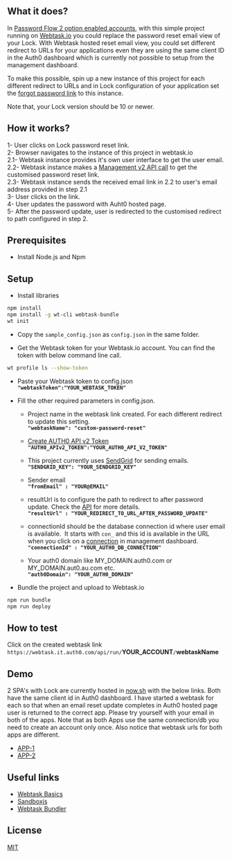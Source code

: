 ## What it does?

In [Password Flow 2 option enabled accounts](https://auth0.com/forum/t/changepassword-v2-flow-and-force-password-reset/2535/1), with this simple project running on [Webtask.io](https://webtask.io)
you could replace the password reset email view of your Lock. With Webtask hosted reset email view, you could set different redirect to URLs for your applications even they are using the same client ID in the Auth0 dashboard which is currently not possible to setup from the management dashboard.

To make this possible, spin up a new instance of this project for each different redirect to URLs and in 
Lock configuration of your application set the [forgot password link](https://auth0.com/docs/libraries/lock/v10/customization#forgotpasswordlink-string-) to this instance.

Note that, your Lock version should be 10 or newer.

## How it works?

1- User clicks on Lock password reset link. <br />
2- Browser navigates to the instance of this project in webtask.io<br />
2.1- Webtask instance provides it's own user interface to get the user email.<br />
2.2- Webtask instance makes a [Management v2 API call](https://auth0.com/docs/api/management/v2#!/Tickets/post_password_change) to get the customised password reset link.<br />
2.3- Webtask instance sends the received email link in 2.2 to user's email address provided in step 2.1<br />
3- User clicks on the link.<br />
4- User updates the password with Auht0 hosted page.<br />
5- After the password update, user is redirected to the customised redirect to path configured in step 2.<br />

## Prerequisites
* Install Node.js and Npm 

## Setup
* Install libraries

```bash
npm install
npm install -g wt-cli webtask-bundle
wt init
```
* Copy the `sample_config.json` as `config.json` in the same folder.

* Get the Webtask token for your Webtask.io account. You can find the token with below command line call.
 
```bash   
wt profile ls --show-token
```

* Paste your Webtask token to config.json<br />
<b>`"webtaskToken":"YOUR_WEBTASK_TOKEN"`</b>

* Fill the other required parameters in config.json.

  * Project name in the webtask link created. For each different redirect to update this setting.<br />
  <b>`"webtaskName": "custom-password-reset"`</b>
  
  * [Create AUTH0 API v2 Token](https://auth0.com/docs/api/management/v2/tokens)<br />
  <b>`"AUTH0_APIv2_TOKEN":"YOUR_AUTH0_API_V2_TOKEN"`</b>
  
  * This project currently uses [SendGrid](www.sendgrid.com) for sending emails.<br /> 
  <b>`"SENDGRID_KEY": "YOUR_SENDGRID_KEY"`</b>
  
  * Sender email<br />
  <b>`"fromEmail" : "YOUR@EMAIL"`</b>
  
  * resultUrl is to configure the path to redirect to after password update. Check the [API](https://auth0.com/docs/api/management/v2#!/Tickets/post_password_change) for more details.<br />
  <b>`"resultUrl" : "YOUR_REDIRECT_TO_URL_AFTER_PASSWORD_UPDATE"`</b>
  
  * connectionId should be the database connection id where user email is available.
  It starts with `con_` and this id is available in the URL when you click on a [connection](https://manage.auth0.com/#/connections/database) in 
  management dashboard.<br />
  <b>`"connectionId" : "YOUR_AUTH0_DB_CONNECTION"`</b>

  * Your auth0 domain like MY_DOMAIN.auth0.com or MY_DOMAIN.aut0.au.com etc.<br />
  <b>`"auth0Domain": "YOUR_AUTH0_DOMAIN"`</b>

* Bundle the project and upload to Webtask.io
```bash
npm run bundle
npm run deploy
```
## How to test
Click on the created webtask link <br />
`https://webtask.it.auth0.com/api/run/`<b>YOUR_ACCOUNT</b>`/`<b>webtaskName</b>

## Demo
2 SPA's with Lock are currently hosted in [now.sh](https://now.sh) with the below links. Both have the same client id in Auth0 dashboard. 
I have started a webtask for each so that when an email reset update completes in Auth0 hosted page user is
returned to the correct app. Please try yourself with your email in both of the apps. Note that as both Apps
use the same connection/db you need to create an account only once. Also notice that webtask urls for both apps
are different.

* [APP-1](https://build-xkqwxuiflr.now.sh)
* [APP-2](https://build-qhwjuvtumi.now.sh)

## Useful links
* [Webtask Basics](https://webtask.io/docs/101)
* [Sandboxjs](https://webtask.io/docs/sandboxjs)
* [Webtask Bundler](https://github.com/auth0/webtask-bundle)

## License
[MIT](LICENSE)
